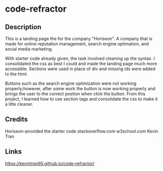 # code-refractor

## Description
This is a landing page the for the company "Horiseon". A company that is made for online reputation management, search engine optimation, and social media marketing. 

With starter code already given, the task involved cleaning up the syntax. I consolidated the css as best I could and made the landing page much more accessible. Sections were used in place of div and missing ids were added to the html. 

Buttons such as the search engine optimization were not working properly;however, after some work the button is now working properly and brings the user to the correct postion when click the button. From this project, I learned how to use section tags and consolidate the css to make it a litte cleaner.


## Credits
Horiseon-provided the starter code
stackoverflow.com
w3school.com
Kevin Tran 

## Links
https://kevintran95.github.io/code-refractor/
